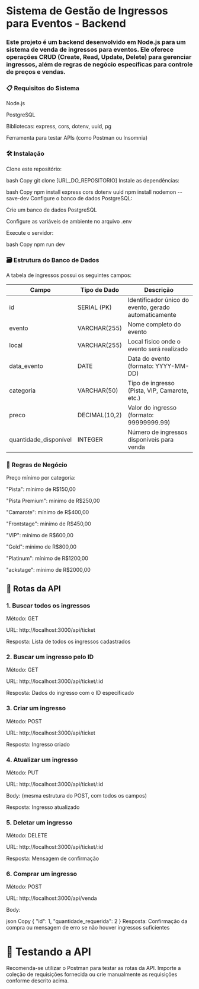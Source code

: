 # Sistema de Gestão de Ingressos para Eventos - Backend
### Este projeto é um backend desenvolvido em Node.js para um sistema de venda de ingressos para eventos. Ele oferece operações CRUD (Create, Read, Update, Delete) para gerenciar ingressos, além de regras de negócio específicas para controle de preços e vendas.

### 📋 Requisitos do Sistema
Node.js

PostgreSQL

Bibliotecas: express, cors, dotenv, uuid, pg

Ferramenta para testar APIs (como Postman ou Insomnia)

### 🛠️ Instalação
Clone este repositório:

bash
Copy
git clone [URL_DO_REPOSITORIO]
Instale as dependências:

bash
Copy
npm install express cors dotenv uuid
npm install nodemon --save-dev
Configure o banco de dados PostgreSQL:

Crie um banco de dados PostgreSQL

Configure as variáveis de ambiente no arquivo .env

Execute o servidor:

bash
Copy
npm run dev
### 🗃️ Estrutura do Banco de Dados
A tabela de ingressos possui os seguintes campos:

| Campo                    | Tipo de Dado       | Descrição                                                                 |
|--------------------------|--------------------|---------------------------------------------------------------------------|
| id                       | SERIAL (PK)        | Identificador único do evento, gerado automaticamente                    |
| evento                   | VARCHAR(255)       | Nome completo do evento                                                  |
| local                    | VARCHAR(255)       | Local físico onde o evento será realizado                                 |
| data_evento              | DATE               | Data do evento (formato: YYYY-MM-DD)                                     |
| categoria                | VARCHAR(50)        | Tipo de ingresso (Pista, VIP, Camarote, etc.)                            |
| preco                    | DECIMAL(10,2)      | Valor do ingresso (formato: 99999999.99)                                 |
| quantidade_disponível    | INTEGER            | Número de ingressos disponíveis para venda                               |


### 📝 Regras de Negócio
Preço mínimo por categoria:

"Pista": mínimo de R$150,00

"Pista Premium": mínimo de R$250,00

"Camarote": mínimo de R$400,00

"Frontstage": mínimo de R$450,00

"VIP": mínimo de R$600,00

"Gold": mínimo de R$800,00

"Platinum": mínimo de R$1200,00

"ackstage": mínimo de R$2000,00

## 🚀 Rotas da API
### 1. Buscar todos os ingressos
Método: GET

URL: http://localhost:3000/api/ticket

Resposta: Lista de todos os ingressos cadastrados

### 2. Buscar um ingresso pelo ID
Método: GET

URL: http://localhost:3000/api/ticket/:id

Resposta: Dados do ingresso com o ID especificado

### 3. Criar um ingresso
Método: POST

URL: http://localhost:3000/api/ticket

Resposta: Ingresso criado

### 4. Atualizar um ingresso
Método: PUT

URL: http://localhost:3000/api/ticket/:id

Body: (mesma estrutura do POST, com todos os campos)

Resposta: Ingresso atualizado

### 5. Deletar um ingresso
Método: DELETE

URL: http://localhost:3000/api/ticket/:id

Resposta: Mensagem de confirmação

### 6. Comprar um ingresso
Método: POST

URL: http://localhost:3000/api/venda

Body:

json
Copy
{
  "id": 1,
  "quantidade_requerida": 2
}
Resposta: Confirmação da compra ou mensagem de erro se não houver ingressos suficientes

# 🧪 Testando a API
Recomenda-se utilizar o Postman para testar as rotas da API. Importe a coleção de requisições fornecida ou crie manualmente as requisições conforme descrito acima.
